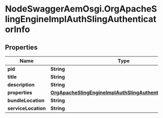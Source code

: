 # NodeSwaggerAemOsgi.OrgApacheSlingEngineImplAuthSlingAuthenticatorInfo

## Properties

Name | Type | Description | Notes
------------ | ------------- | ------------- | -------------
**pid** | **String** |  | [optional] 
**title** | **String** |  | [optional] 
**description** | **String** |  | [optional] 
**properties** | [**OrgApacheSlingEngineImplAuthSlingAuthenticatorProperties**](OrgApacheSlingEngineImplAuthSlingAuthenticatorProperties.md) |  | [optional] 
**bundleLocation** | **String** |  | [optional] 
**serviceLocation** | **String** |  | [optional] 



